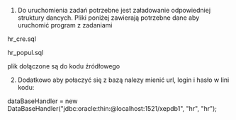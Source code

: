 1. Do uruchomienia zadań potrzebne jest załadowanie odpowiedniej struktury dancych. Pliki poniżej zawierają potrzebne dane aby uruchomić program z zadaniami

hr_cre.sql

hr_popul.sql

plik dołączone są do kodu źródłowego

2. Dodatkowo aby połaczyć się z bazą nalezy mienić url, login i hasło w lini kodu:

dataBaseHandler = new DataBaseHandler("jdbc:oracle:thin:@localhost:1521/xepdb1", "hr", "hr");
